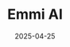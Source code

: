 ---  
layout: startup_page  
title: "Emmi AI"  
id: "emmi.ai"  
permalink: "/emmiaiemmi.ai04252025/"  
website: "https://www.emmi.ai/"  
funding_round: "Seed"  
funding_amount: "€15M"  
investors: "3VC, Speedinvest, Serena, PUSH VC"  
about: "Emmi AI builds AI-powered simulation technology for industrial engineering, using deep learning models to process massive simulations in milliseconds. Their platform replaces traditional numerical solvers, enabling real-time simulation of complex industrial environments and significantly reducing the time required for tasks such as computational fluid dynamics and thermal analysis. This accelerates innovation across industries like aerospace, automotive, energy, and semiconductors."  
markets: "AI, Industrial Engineering, Aerospace, Automotive, Energy, Semiconductors, Simulation, Artificial Intelligence (AI)"  
hq: "Linz, Austria, Europe"  
founded_year: "2024"  
linkedin: "https://www.linkedin.com/company/emmiai"  
twitter: ""  
instagram: ""  
facebook: ""  
crunchbase: "https://www.crunchbase.com/organization/emmi-ai"  
pitchbook: "https://pitchbook.com/profiles/company/467692-84"  

date_display: "25-Apr-2025"  
date: "2025-04-25"

# SEO Optimization  
meta_title: "Emmi AI - Seed Funding (€15M)"  
meta_description: "Emmi AI, Emmi AI builds AI-powered simulation technology for industrial engineering, using deep learning models to process massive simulations in milliseconds...."  
meta_keywords: "Emmi AI, AI, Industrial Engineering, Aerospace, Automotive, Energy, Semiconductors, Simulation, Artificial Intelligence (AI), Seed funding"  
canonical_url: "https://startup.projectstartups.com/emmiaiemmi.ai04252025/"  
---